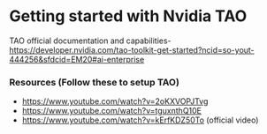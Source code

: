 # Getting started with Nvidia TAO

TAO official documentation and capabilities- https://developer.nvidia.com/tao-toolkit-get-started?ncid=so-yout-444256&sfdcid=EM20#ai-enterprise

### Resources (Follow these to setup TAO)

 - https://www.youtube.com/watch?v=2oKXVOPJTvg
 - https://www.youtube.com/watch?v=tguxnthQ10E
 - https://www.youtube.com/watch?v=kErfKDZ50To (official video)

